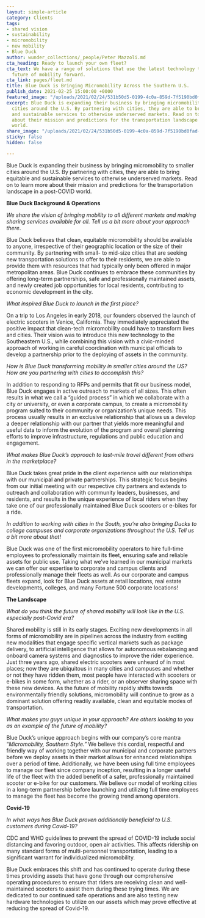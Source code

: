 ```yaml
---
layout: simple-article
category: Clients
tags:
- shared vision
- sustainability
- micromobility
- new mobility
- Blue Duck
author: wunder_collections/_people/Peter Mazzoli.md
cta_heading: Ready to launch your own fleet?
cta_text: We have a range of solutions that use the latest technology to drive the
  future of mobility forward.
cta_link: pages/fleet.md
title: Blue Duck is Bringing Micromobility Across the Southern U.S.
publish_date: 2021-02-25 15:00:00 +0000
featured_image: "/uploads/2021/02/24/531b50d5-0199-4c0a-859d-7f5190bd0fad-blue_duck.jpg"
excerpt: Blue Duck is expanding their business by bringing micromobility to smaller
  cities around the U.S. By partnering with cities, they are able to bring equitable
  and sustainable services to otherwise underserved markets. Read on to learn more
  about their mission and predictions for the transportation landscape in a post-COVID
  world.
share_image: "/uploads/2021/02/24/531b50d5-0199-4c0a-859d-7f5190bd0fad-blue_duck.jpg"
sticky: false
hidden: false

---
```

Blue Duck is expanding their business by bringing micromobility to smaller cities around the U.S. By partnering with cities, they are able to bring equitable and sustainable services to otherwise underserved markets. Read on to learn more about their mission and predictions for the transportation landscape in a post-COVID world.

**Blue Duck Background & Operations**

_We share the vision of bringing mobility to all different markets and making sharing services available for all. Tell us a bit more about your approach there_.

Blue Duck believes that clean, equitable micromobility should be available to anyone, irrespective of their geographic location or the size of their community. By partnering with small- to mid-size cities that are seeking new transportation solutions to offer to their residents, we are able to provide them with resources that had typically only been offered in major metropolitan areas. Blue Duck continues to embrace these communities by offering long-term partnerships, safe and professionally maintained assets, and newly created job opportunities for local residents, contributing to economic development in the city.

_What inspired Blue Duck to launch in the first place?_

On a trip to Los Angeles in early 2018, our founders observed the launch of electric scooters in Venice, California. They immediately appreciated the positive impact that clean-tech micromobility could have to transform lives and cities. Their vision was to introduce this new technology to the Southeastern U.S., while combining this vision with a civic-minded approach of working in careful coordination with municipal officials to develop a partnership prior to the deploying of assets in the community.

_How is Blue Duck transforming mobility in smaller cities around the US? How are you partnering with cities to accomplish this?_

In addition to responding to RFPs and permits that fit our business model, Blue Duck engages in active outreach to markets of all sizes. This often results in what we call a “guided process” in which we collaborate with a city or university, or even a corporate campus, to create a micromobility program suited to their community or organization’s unique needs. This process usually results in an exclusive relationship that allows us a develop a deeper relationship with our partner that yields more meaningful and useful data to inform the evolution of the program and overall planning efforts to improve infrastructure, regulations and public education and engagement.

_What makes Blue Duck’s approach to last-mile travel different from others in the marketplace?_

Blue Duck takes great pride in the client experience with our relationships with our municipal and private partnerships. This strategic focus begins from our initial meeting with our respective city partners and extends to outreach and collaboration with community leaders, businesses, and residents, and results in the unique experience of local riders when they take one of our professionally maintained Blue Duck scooters or e-bikes for a ride.

_In addition to working with cities in the South, you’re also bringing Ducks to college campuses and corporate organizations throughout the U.S. Tell us a bit more about that!_

Blue Duck was one of the first micromobility operators to hire full-time employees to professionally maintain its fleet, ensuring safe and reliable assets for public use. Taking what we’ve learned in our municipal markets we can offer our expertise to corporate and campus clients and professionally manage their fleets as well. As our corporate and campus fleets expand, look for Blue Duck assets at retail locations, real estate developments, colleges, and many Fortune 500 corporate locations!

**The Landscape**

_What do you think the future of shared mobility will look like in the U.S. especially post-Covid era?_

Shared mobility is still in its early stages. Exciting new developments in all forms of micromobility are in pipelines across the industry from exciting new modalities that engage specific vertical markets such as package delivery, to artificial intelligence that allows for autonomous rebalancing and onboard camera systems and diagnostics to improve the rider experience. Just three years ago, shared electric scooters were unheard of in most places; now they are ubiquitous in many cities and campuses and whether or not they have ridden them, most people have interacted with scooters or e-bikes in some form, whether as a rider, or an observer sharing space with these new devices. As the future of mobility rapidly shifts towards environmentally friendly solutions, micromobility will continue to grow as a dominant solution offering readily available, clean and equitable modes of transportation.

_What makes you guys unique in your approach? Are others looking to you as an example of the future of mobility?_

Blue Duck’s unique approach begins with our company’s core mantra “_Micromobility, Southern Style.”_ We believe this cordial, respectful and friendly way of working together with our municipal and corporate partners before we deploy assets in their market allows for enhanced relationships over a period of time. Additionally, we have been using full time employees to manage our fleet since company inception, resulting in a longer useful life of the fleet with the added benefit of a safer, professionally maintained scooter or e-bike for our customers. We believe our model of working cities in a long-term partnership before launching and utilizing full time employees to manage the fleet has become the growing trend among operators.

**Covid-19**

_In what ways has Blue Duck proven additionally beneficial to U.S. customers during Covid-19?_

CDC and WHO guidelines to prevent the spread of COVID-19 include social distancing and favoring outdoor, open air activities. This affects ridership on many standard forms of multi-personnel transportation, leading to a significant warrant for individualized micromobility.

Blue Duck embraces this shift and has continued to operate during these times providing assets that have gone through our comprehensive operating procedures to ensure that riders are receiving clean and well-maintained scooters to assist them during these trying times. We are dedicated to our continued safe operations and are also testing new hardware technologies to utilize on our assets which may prove effective at reducing the spread of Covid-19.